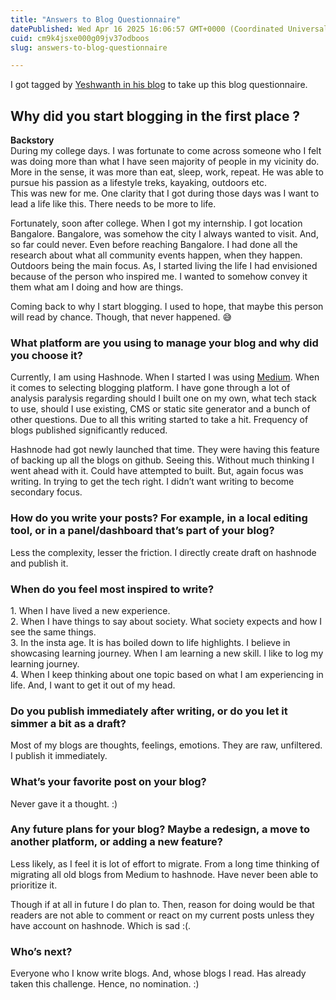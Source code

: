```yaml
---
title: "Answers to Blog Questionnaire"
datePublished: Wed Apr 16 2025 16:06:57 GMT+0000 (Coordinated Universal Time)
cuid: cm9k4jsxe000g09jv37odboos
slug: answers-to-blog-questionnaire

---
```


I got tagged by [Yeshwanth in his blog](https://swamiyeswanth.com/blog/blog-questionnaire/) to take up this blog questionnaire.

## Why did you start blogging in the first place ?

**Backstory**  
During my college days. I was fortunate to come across someone who I felt was doing more than what I have seen majority of people in my vicinity do. More in the sense, it was more than eat, sleep, work, repeat. He was able to pursue his passion as a lifestyle treks, kayaking, outdoors etc.  
This was new for me. One clarity that I got during those days was I want to lead a life like this. There needs to be more to life.

Fortunately, soon after college. When I got my internship. I got location Bangalore. Bangalore, was somehow the city I always wanted to visit. And, so far could never. Even before reaching Bangalore. I had done all the research about what all community events happen, when they happen. Outdoors being the main focus. As, I started living the life I had envisioned because of the person who inspired me. I wanted to somehow convey it them what am I doing and how are things.

Coming back to why I start blogging. I used to hope, that maybe this person will read by chance. Though, that never happened. 😅

### What platform are you using to manage your blog and why did you choose it?

Currently, I am using Hashnode. When I started I was using [Medium](https://mridubhatnagar.medium.com/). When it comes to selecting blogging platform. I have gone through a lot of analysis paralysis regarding should I built one on my own, what tech stack to use, should I use existing, CMS or static site generator and a bunch of other questions. Due to all this writing started to take a hit. Frequency of blogs published significantly reduced.

Hashnode had got newly launched that time. They were having this feature of backing up all the blogs on github. Seeing this. Without much thinking I went ahead with it. Could have attempted to built. But, again focus was writing. In trying to get the tech right. I didn’t want writing to become secondary focus.

### How do you write your posts? For example, in a local editing tool, or in a panel/dashboard that’s part of your blog?

Less the complexity, lesser the friction. I directly create draft on hashnode and publish it.

### When do you feel most inspired to write?

1\. When I have lived a new experience.  
2\. When I have things to say about society. What society expects and how I see the same things.  
3\. In the insta age. It is has boiled down to life highlights. I believe in showcasing learning journey. When I am learning a new skill. I like to log my learning journey.  
4\. When I keep thinking about one topic based on what I am experiencing in life. And, I want to get it out of my head.

### Do you publish immediately after writing, or do you let it simmer a bit as a draft?

Most of my blogs are thoughts, feelings, emotions. They are raw, unfiltered. I publish it immediately.

### What’s your favorite post on your blog?

Never gave it a thought. :)

### Any future plans for your blog? Maybe a redesign, a move to another platform, or adding a new feature?

Less likely, as I feel it is lot of effort to migrate. From a long time thinking of migrating all old blogs from Medium to hashnode. Have never been able to prioritize it.

Though if at all in future I do plan to. Then, reason for doing would be that readers are not able to comment or react on my current posts unless they have account on hashnode. Which is sad :(.

### Who’s next?

Everyone who I know write blogs. And, whose blogs I read. Has already taken this challenge. Hence, no nomination. :)